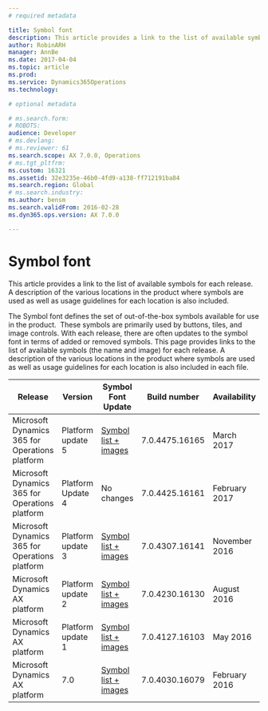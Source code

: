 ```yaml
---
# required metadata

title: Symbol font
description: This article provides a link to the list of available symbols for each release.  A description of the various locations in the product where symbols are used as well as usage guidelines for each location is also included.  
author: RobinARH
manager: AnnBe
ms.date: 2017-04-04
ms.topic: article
ms.prod: 
ms.service: Dynamics365Operations
ms.technology: 

# optional metadata

# ms.search.form: 
# ROBOTS: 
audience: Developer
# ms.devlang: 
# ms.reviewer: 61
ms.search.scope: AX 7.0.0, Operations
# ms.tgt_pltfrm: 
ms.custom: 16321
ms.assetid: 32e3235e-46b0-4fd9-a138-ff712191ba84
ms.search.region: Global
# ms.search.industry: 
ms.author: bensm
ms.search.validFrom: 2016-02-28
ms.dyn365.ops.version: AX 7.0.0

---
```


# Symbol font

This article provides a link to the list of available symbols for each release.  A description of the various locations in the product where symbols are used as well as usage guidelines for each location is also included.  

The Symbol font defines the set of out-of-the-box symbols available for use in the product.  These symbols are primarily used by buttons, tiles, and image controls. With each release, there are often updates to the symbol font in terms of added or removed symbols. This page provides links to the list of available symbols (the name and image) for each release. A description of the various locations in the product where symbols are used as well as usage guidelines for each location is also included in each file.
   
 
|Release	|Version	|Symbol Font Update	|Build number	|Availability|
|---|---|---|---|---|
|Microsoft Dynamics 365 for Operations platform	|Platform update 5	|[Symbol list + images](https://msdynamics.blob.core.windows.net/media/2017/03/DynamicsSymbolFont_Update5.pdf)	|7.0.4475.16165	|March 2017|
|Microsoft Dynamics 365 for Operations platform	|Platform Update 4	|No changes	|7.0.4425.16161	|February 2017|
|Microsoft Dynamics 365 for Operations platform	|Platform update 3	|[Symbol list + images](https://msdynamics.blob.core.windows.net/media/2017/02/DynamicsSymbolFont_Update3.pdf)	|7.0.4307.16141	|November 2016|
|Microsoft Dynamics AX platform	|Platform update 2	|[Symbol list + images](https://msdynamics.blob.core.windows.net/media/2017/02/DynamicsSymbolFont_Update2.pdf)	|7.0.4230.16130	|August 2016|
|Microsoft Dynamics AX platform	|Platform update 1	|[Symbol list + images](https://msdynamics.blob.core.windows.net/media/2017/02/DynamicsSymbolFont_Update1.pdf)	|7.0.4127.16103	|May 2016|
|Microsoft Dynamics AX platform	|7.0	|[Symbol list + images](https://msdynamics.blob.core.windows.net/media/2017/02/DynamicsSymbolFont_RTW.pdf)	|7.0.4030.16079	|February 2016|
 

